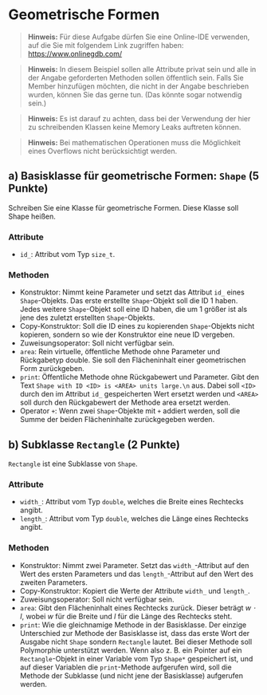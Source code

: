 # Geometrische Formen

> **Hinweis:** Für diese Aufgabe dürfen Sie eine Online-IDE verwenden, auf die Sie mit folgendem Link zugriffen haben: <https://www.onlinegdb.com/>

> **Hinweis:** In diesem Beispiel sollen alle Attribute privat sein und alle in der Angabe geforderten Methoden sollen öffentlich sein. Falls Sie Member hinzufügen möchten, die nicht in der Angabe beschrieben wurden, können Sie das gerne tun. (Das könnte sogar notwendig sein.)

> **Hinweis:** Es ist darauf zu achten, dass bei der Verwendung der hier zu schreibenden Klassen keine Memory Leaks auftreten können.

> **Hinweis:** Bei mathematischen Operationen muss die Möglichkeit eines Overflows nicht berücksichtigt werden.

## a) Basisklasse für geometrische Formen: `Shape` (5 Punkte)

Schreiben Sie eine Klasse für geometrische Formen. Diese Klasse soll Shape heißen.

### Attribute

- `id_`: Attribut vom Typ `size_t`.

### Methoden

- Konstruktor: Nimmt keine Parameter und setzt das Attribut `id_` eines `Shape`-Objekts. Das erste erstellte `Shape`-Objekt soll die ID 1 haben. Jedes weitere `Shape`-Objekt soll eine ID haben, die um 1 größer ist als jene des zuletzt erstellten `Shape`-Objekts.
- Copy-Konstruktor: Soll die ID eines zu kopierenden `Shape`-Objekts nicht kopieren, sondern so wie der Konstruktor eine neue ID vergeben.
- Zuweisungsoperator: Soll nicht verfügbar sein.
- `area`: Rein virtuelle, öffentliche Methode ohne Parameter und Rückgabetyp double. Sie soll den Flächeninhalt einer geometrischen Form zurückgeben.
- `print`: Öffentliche Methode ohne Rückgabewert und Parameter. Gibt den Text `Shape with ID <ID> is <AREA> units large.\n` aus. Dabei soll `<ID>` durch den im Attribut `id_` gespeicherten Wert ersetzt werden und `<AREA>` soll durch den Rückgabewert der Methode area ersetzt werden.
- Operator `+`: Wenn zwei `Shape`-Objekte mit `+` addiert werden, soll die Summe der beiden Flächeninhalte zurückgegeben werden.

## b) Subklasse `Rectangle` (2 Punkte)

`Rectangle` ist eine Subklasse von `Shape`.

### Attribute

- `width_`: Attribut vom Typ `double`, welches die Breite eines Rechtecks angibt.
- `length_`: Attribut vom Typ `double`, welches die Länge eines Rechtecks angibt.

### Methoden

- Konstruktor: Nimmt zwei Parameter. Setzt das `width_`-Attribut auf den Wert des ersten Parameters und das `length_`-Attribut auf den Wert des zweiten Parameters.
- Copy-Konstruktor: Kopiert die Werte der Attribute `width_` und `length_`.
- Zuweisungsoperator: Soll nicht verfügbar sein.
- `area`: Gibt den Flächeninhalt eines Rechtecks zurück. Dieser beträgt *w &sdot; l*, wobei *w* für die Breite und *l* für die Länge des Rechtecks steht.
- `print`: Wie die gleichnamige Methode in der Basisklasse. Der einzige Unterschied zur Methode der Basisklasse ist, dass das erste Wort der Ausgabe nicht `Shape` sondern `Rectangle` lautet. Bei dieser Methode soll Polymorphie unterstützt werden. Wenn also z. B. ein Pointer auf ein `Rectangle`-Objekt in einer Variable vom Typ `Shape*` gespeichert ist, und auf dieser Variablen die `print`-Methode aufgerufen wird, soll die Methode der Subklasse (und nicht jene der Basisklasse) aufgerufen werden.
